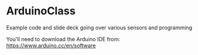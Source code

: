 # ArduinoClass
Example code and slide deck going over various sensors and programming

You'll need to download the Arduino IDE from: 
https://www.arduino.cc/en/software

